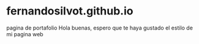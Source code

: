 # fernandosilvot.github.io
pagina de portafolio 
Hola buenas, espero que te haya gustado el estilo de mi pagina web 
